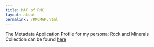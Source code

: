 ```yaml
---
title: MAP of RMC
layout: about
permalink: /RMCMAP.html
---
```

The Metadata Application Profile for my persona; Rock and Minerals Collection can be found [here](https://github.com/mdye07/testing1/blob/16e87a97871539c506975d78a10bcd05b5cf04ed/objects/FinalMAPofRMC.pdf)
